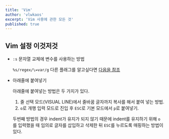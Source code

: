 ```yaml
---
title: 'Vim'
author: 'vlwkaos'
excerpt: 'Vim 사용에 관한 모든 것'
published: true
---
```


## Vim 설정 이것저것

- `:s` 문자열 교체에 변수를 사용하는 방법

  `%s/regex/\=var/g` 
  다른 플래그를 알고싶다면 [다음을 참조](https://nikodoko.com/posts/vim-substitute-tricks/)
  
- 아래줄에 붙여넣기

  아래줄에 붙여넣는 방법은 두 가지가 있다. 
  1. 줄 선택 모드(VISUAL LINE)에서 줄바꿈 글자까지 복사를 해서 붙여 넣는 방법. 
  2. `o`로 개행 입력 모드로 진입 후 `ESC`로 기본 모드에서 `p`로 붙여넣기.

  두번째 방법의 경우 indent가 유지가 되지 않기 때문에 indent를 유지하기 위해 `o`를 입력했을 때 임의로 글자를 삽입하고 삭제한 뒤 `ESC`를 누르도록 매핑하는 방법이 있다.